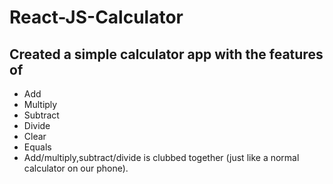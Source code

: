 # React-JS-Calculator

## Created a simple calculator app with the features of
- Add
- Multiply
- Subtract
- Divide
- Clear
- Equals
- Add/multiply,subtract/divide is clubbed together (just like a normal calculator on our phone).
